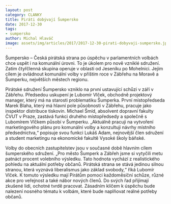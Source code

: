 ```yaml
---
layout: post
category: CLANKY
title: Piráti dobývají Šumpersko
date: 2017-12-30
tags: 
- sumpersko
author: Michal Hlaváč
image: assets/img/articles/2017/2017-12-30-pirati-dobyvaji-sumpersko.jpg   #751x422 pixelu
---
```

Šumpersko – Česká pirátská strana po úspěchu v parlamentních volbách chce uspět i na komunální úrovni. To je úkolem pro nově vzniklé sdružení. Zatím čtyřčlenná skupina operuje v oblasti od Jeseníku po Mohelnici. Jejím cílem je ovládnout komunální volby v příštím roce v Zábřehu na Moravě a Šumperku, největších městech regionu.

Pirátské sdružení Šumpersko vzniklo na první ustavující schůzi v září v Zábřehu. Předsedou uskupení je Lubomír Vlček, obchodně projektový manager, který má na starosti problematiku Šumperka. První místopředseda Marek Blaha, který má hlavní pole působnosti v Zábřehu, pracuje jako inspektor distribuce tiskovin. Michael Šmíd, absolvent dopravní fakulty ČVUT v Praze, zastává funkci druhého místopředsedy a společně s Lubomírem Vlčkem působí v Šumperku. „Aktuálně pracuji na vytvoření marketingového plánu pro komunální volby a konzultuji návrhy místního předsednictva,“ popisuje svou funkci Lukáš Adam, nejnovější člen sdružení a student marketingu na ekonomické fakultě Vysoké školy báňské.

Volby do obecních zastupitelstev jsou v současné době hlavním cílem šumperského sdružení. „Pro město Šumperk a Zábřeh jsme si vytyčili metu patnáct procent volebního výsledku. Tato hodnota vychází z realistického pohledu na aktuální potřeby občanů. Pirátská strana se stává jedinou silnou stranou, která vyznává liberalismus jako základ svobody,“ říká Lubomír Vlček. K tomuto výsledku mají Pirátům pomoci každoměsíční schůze, různé akce pro veřejnost a také nábor nových členů. Do svých řad přijímají zkušené lidi, ochotné tvrdě pracovat. Zásadním klíčem k úspěchu bude nalezení nosného tématu k volbám, které bude naplňovat reálné potřeby občanů.
